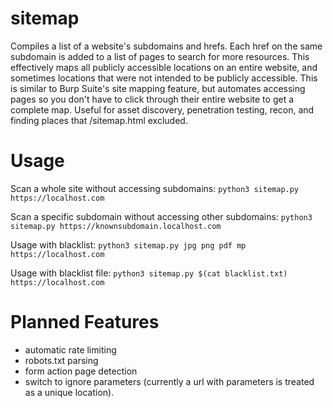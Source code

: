 # sitemap
Compiles a list of a website's subdomains and hrefs. Each href on the same subdomain is added to a list of pages to search for more resources. This effectively maps all publicly accessible locations on an entire website, and sometimes locations that were not intended to be publicly accessible. This is similar to Burp Suite's site mapping feature, but automates accessing pages so you don't have to click through their entire website to get a complete map. Useful for asset discovery, penetration testing, recon, and finding places that /sitemap.html excluded.

# Usage

Scan a whole site without accessing subdomains: ```python3 sitemap.py https://localhost.com```

Scan a specific subdomain without accessing other subdomains: ```python3 sitemap.py https://knownsubdomain.localhost.com```

Usage with blacklist: ```python3 sitemap.py jpg png pdf mp https://localhost.com```

Usage with blacklist file: ```python3 sitemap.py $(cat blacklist.txt) https://localhost.com```


# Planned Features

- automatic rate limiting
- robots.txt parsing
- form action page detection
- switch to ignore parameters (currently a url with parameters is treated as a unique location).


